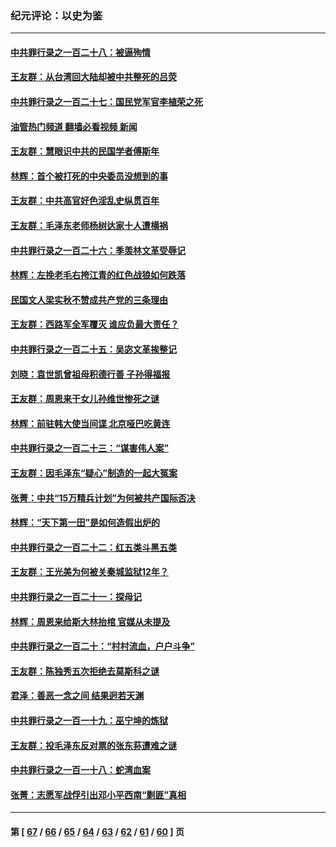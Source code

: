 ### 纪元评论：以史为鉴
---
#### [中共罪行录之一百二十八：被逼殉情](../../pages/nsc1028/n13991056.md?05150330) 
#### [王友群：从台湾回大陆却被中共整死的吕荧](../../pages/nsc1028/n13989235.md?05150330) 
#### [中共罪行录之一百二十七：国民党军官李植荣之死](../../pages/nsc1028/n13989006.md?05150330) 
#### [油管热门频道 翻墙必看视频 新闻](ok?05150330)
#### [王友群：慧眼识中共的民国学者傅斯年](../../pages/nsc1028/n13988371.md?05150330) 
#### [林辉：首个被打死的中央委员没想到的事](../../pages/nsc1028/n13987400.md?05150330) 
#### [王友群：中共高官好色淫乱史纵贯百年](../../pages/nsc1028/n13986035.md?05150330) 
#### [王友群：毛泽东老师杨树达家十人遭横祸](../../pages/nsc1028/n13984103.md?05150330) 
#### [中共罪行录之一百二十六：季羡林文革受辱记](../../pages/nsc1028/n13980310.md?05150330) 
#### [林辉：左挽老毛右挎江青的红色战狼如何跌落](../../pages/nsc1028/n13979615.md?05150330) 
#### [民国文人梁实秋不赞成共产党的三条理由](../../pages/nsc1028/n13979403.md?05150330) 
#### [王友群：西路军全军覆灭 谁应负最大责任？](../../pages/nsc1028/n13975235.md?05150330) 
#### [中共罪行录之一百二十五：吴宓文革挨整记](../../pages/nsc1028/n13975630.md?05150330) 
#### [刘晓：袁世凯曾祖母积德行善 子孙得福报](../../pages/nsc1028/n13975138.md?05150330) 
#### [王友群：周恩来干女儿孙维世惨死之谜](../../pages/nsc1028/n13972452.md?05150330) 
#### [林辉：前驻韩大使当间谍 北京哑巴吃黄连](../../pages/nsc1028/n13971434.md?05150330) 
#### [中共罪行录之一百二十三：“谋害伟人案”](../../pages/nsc1028/n13972044.md?05150330) 
#### [王友群：因毛泽东“疑心”制造的一起大冤案](../../pages/nsc1028/n13967794.md?05150330) 
#### [张菁：中共“15万精兵计划”为何被共产国际否决](../../pages/nsc1028/n13967677.md?05150330) 
#### [林辉：“天下第一田”是如何造假出炉的](../../pages/nsc1028/n13965823.md?05150330) 
#### [中共罪行录之一百二十二：红五类斗黑五类](../../pages/nsc1028/n13965024.md?05150330) 
#### [王友群：王光美为何被关秦城监狱12年？](../../pages/nsc1028/n13963422.md?05150330) 
#### [中共罪行录之一百二十一：探母记](../../pages/nsc1028/n13961437.md?05150330) 
#### [林辉：周恩来给斯大林抬棺 官媒从未提及](../../pages/nsc1028/n13961173.md?05150330) 
#### [中共罪行录之一百二十：“村村流血，户户斗争”](../../pages/nsc1028/n13959433.md?05150330) 
#### [王友群：陈独秀五次拒绝去莫斯科之谜](../../pages/nsc1028/n13957232.md?05150330) 
#### [君泽：善恶一念之间 结果迥若天渊](../../pages/nsc1028/n13954961.md?05150330) 
#### [中共罪行录之一百一十九：巫宁坤的炼狱](../../pages/nsc1028/n13953203.md?05150330) 
#### [王友群：投毛泽东反对票的张东荪遭难之谜](../../pages/nsc1028/n13951901.md?05150330) 
#### [中共罪行录之一百一十八：蛇湾血案](../../pages/nsc1028/n13950784.md?05150330) 
#### [张菁：志愿军战俘引出邓小平西南“剿匪”真相](../../pages/nsc1028/n13950241.md?05150330) 

---
#### 第 [ [67](./67.md?05150330) / [66](./66.md?05150330) / [65](./65.md?05150330) / [64](./64.md?05150330) / [63](./63.md?05150330) / [62](./62.md?05150330) / [61](./61.md?05150330) / [60](./60.md?05150330) ] 页
